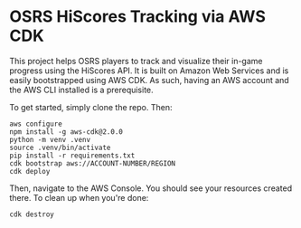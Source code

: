 
# OSRS HiScores Tracking via AWS CDK

This project helps OSRS players to track and visualize their in-game progress using the HiScores API. It is built on Amazon Web Services and is easily bootstrapped using AWS CDK. As such, having an AWS account and the AWS CLI installed is a prerequisite.

To get started, simply clone the repo. Then:
```
aws configure
npm install -g aws-cdk@2.0.0
python -m venv .venv
source .venv/bin/activate
pip install -r requirements.txt
cdk bootstrap aws://ACCOUNT-NUMBER/REGION
cdk deploy
```

Then, navigate to the AWS Console. You should see your resources created there. To clean up when you're done:
```
cdk destroy
```